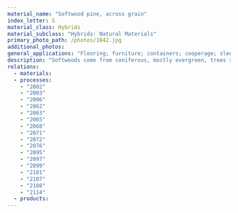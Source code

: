 ```yaml
---
material_name: "Softwood pine, across grain"
index_letter: S
material_class: Hybrids
material_subclass: "Hybrids: Natural Materials"
primary_photo_path: /photos/1042.jpg
additional_photos:
general_applications: "Flooring; furniture; containers; cooperage; sleepers (when treated); building construction; boxes; crates and palettes; planing-mill products; sub-flooring; sheathing and as the feedstock for plywood, particleboard and hardboard."
description: "Softwoods come from coniferous, mostly evergreen, trees such as spruce, pine, fir and redwood. Wood must be seasoned before it is used. Seasoning is the process of drying the natural moisture out of the raw timber to make it dimensionally stable, allowing its use without shrinking or warping. In air-seasoning the wood is dried naturally in covered but open-sided structure. In kiln-drying the wood is artificially dried in an oven or kiln. Modern kilns are so designed that an accurate control of moisture is achieved. Wood has been used for construction and to make products since the earliest recorded time. The ancient Egyptians used it for furniture, sculpture and coffins before 2500 BC. The Greeks at the peak of their empire (700 BC) and the Romans at the peak of theirs (around 0 AD) made elaborate buildings, bridges, boats, chariots and weapons of wood, and established the craft of furniture making that is still with us today. More diversity of use appeared in Mediaeval times, with the use of wood for large-scale building, and mechanisms such as pumps, windmills, even clocks, so that, right up to end of the 17th century, wood was the principal material of engineering. Since then cast iron, steel and concrete have displaced it in some of its uses, but timber continues to be used on a massive scale, particularly in housing and small commercial buildings."
relations:
  - materials:
  - processes:
    - "2002"
    - "2003"
    - "2006"
    - "2062"
    - "2063"
    - "2065"
    - "2068"
    - "2071"
    - "2072"
    - "2076"
    - "2095"
    - "2097"
    - "2099"
    - "2101"
    - "2107"
    - "2108"
    - "2114"
  - products:
---
```

